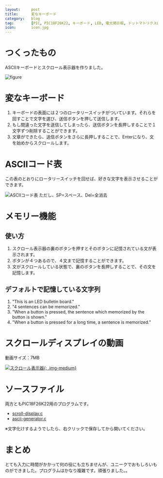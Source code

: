 ```yaml
---
layout:		post
title:		変なキーボード
category:	blog
tag:		[PIC, PIC18F26K22, キーボード, LED, 電光掲示板, ドットマトリクスLED, スクロール, C言語]
icon:		icon.jpg
---
```


# つくったもの

ASCIIキーボードとスクロール表示器を作りました。

![figure](figure.png)

# 変なキーボード

  1. キーボードの表面には２つのロータリースイッチがついています。それらを回すことで文字を選び、送信ボタンを押して送信します。
  1. もし間違った文字を送信してしまったら、送信ボタンを長押しすることで１文字ずつ削除することができます。
  1. 文章ができたら、送信ボタンをさらに長押しすることで、Enterになり、文を始めからスクロールします。

# ASCIIコード表

この表のとおりにロータリースイッチを回せば、好きな文字を表示させることができます。

![ASCIIコード表](table.png)
ただし、SP=スペース、Del=全消去

# メモリー機能

## 使い方

  1. スクロール表示器の裏のボタンを押すとそのボタンに記憶されている文が表示されます。
  1. ボタンが４つあるので、４文まで記憶することができます。
  1. 文がスクロールしている状態で、裏のボタンを長押しすることで、その文を記憶します。

## デフォルトで記憶している文字列

  1. "This is an LED bulletin board."
  1. "4 sentences can be memorized."
  1. "When a button is pressed, the sentence which memorized by the button is shown."
  1. "When a button is pressed for a long time, a sentence is memorized."

# スクロールディスプレイの動画

動画サイズ：7MB

[![スクロール表示器](display.png){: .img-medium}](movie.mp4)

# ソースファイル

両方ともPIC18F26K22用のプログラムです。

  * [scroll-display.c](scroll-display.c)
  * [ascii-generator.c](ascii-generator.c)

※文字化けするようでしたら、右クリックで保存してから開いてください。

# まとめ

とても入力に時間がかかって何の役にも立ちませんが、ユニークでおもしろいものができました。プログラムはかなり複雑です。頑張りました。。

